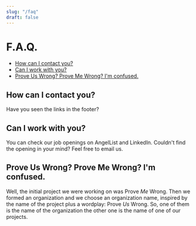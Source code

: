 ```yaml
---
slug: "/faq"
draft: false
---
```


# F.A.Q.

- [How can I contact you?](#how-can-i-contact-you)
- [Can I work with you?](#can-i-work-with-you)
- [Prove Us Wrong? Prove Me Wrong? I'm confused.](#prove-us-wrong-prove-me-wrong-im-confused)

## How can I contact you?

Have you seen the links in the footer?

## Can I work with you?

You can check our job openings on AngelList and LinkedIn. Couldn't find the opening in your mind? Feel free to email us.

## Prove Us Wrong? Prove Me Wrong? I'm confused.

Well, the initial project we were working on was Prove *Me* Wrong. Then we formed an organization and we choose an organization name, 
inspired by the name of the project plus a wordplay: Prove *Us* Wrong. So, one of them is the name of the organization the other one is 
the name of one of our projects.


